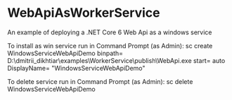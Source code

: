 # WebApiAsWorkerService
An example of deploying a .NET Core 6 Web Api as a windows service

To install as win service run in Command Prompt (as Admin):
sc create WindowsServiceWebApiDemo binpath= D:\dmitrii_dikhtiar\examples\WorkerService\publish\WebApi.exe start= auto DisplayName= "WindowsServiceWebApiDemo"

To delete service run in Command Prompt (as Admin):
sc delete WindowsServiceWebApiDemo
